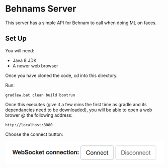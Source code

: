 # Behnams Server

This server has a simple API for Behnam to call when doing ML on faces. 

## Set Up

You will need:

* Java 8 JDK
* A newer web browser

Once you have cloned the code, cd into this directory.

Run:

```
gradlew.bat clean build bootrun
```

Once this executes (give it a few mins the first time as gradle and its dependancies need to be downloaded), you will be able to open a web brower @ the following address:

```
http://localhost:8080
```

Choose the connect button:



![Alt](/ConnectButton.png "Connect Button")